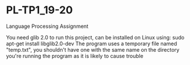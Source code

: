 # PL-TP1_19-20
Language Processing Assignment

You need glib 2.0 to run this project, can be installed on Linux using: sudo apt-get install libglib2.0-dev
    The program uses a temporary file named "temp.txt", you shouldn't have one 
with the same name on the directory you're running the program as it is likely to cause trouble 

